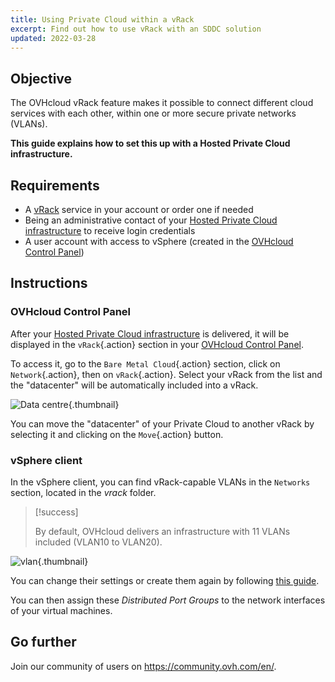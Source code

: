 ```yaml
---
title: Using Private Cloud within a vRack
excerpt: Find out how to use vRack with an SDDC solution
updated: 2022-03-28
---
```


## Objective

The OVHcloud vRack feature makes it possible to connect different cloud services with each other, within one or more secure private networks (VLANs).

**This guide explains how to set this up with a Hosted Private Cloud infrastructure.**

## Requirements

- A [vRack](https://www.ovh.com.au/solutions/vrack/) service in your account or order one if needed
- Being an administrative contact of your [Hosted Private Cloud infrastructure](https://www.ovhcloud.com/en-au/enterprise/products/hosted-private-cloud/) to receive login credentials
- A user account with access to vSphere (created in the [OVHcloud Control Panel](/links/manager))

## Instructions

### OVHcloud Control Panel

After your [Hosted Private Cloud infrastructure](https://www.ovhcloud.com/en-au/enterprise/products/hosted-private-cloud/) is delivered, it will be displayed in the `vRack`{.action} section in your [OVHcloud Control Panel](/links/manager). 

To access it, go to the `Bare Metal Cloud`{.action} section, click on `Network`{.action}, then on `vRack`{.action}. Select your vRack from the list and the "datacenter" will be automatically included into a vRack.

![Data centre](images/vRackDatacenter.PNG){.thumbnail}

You can move the "datacenter" of your Private Cloud to another vRack by selecting it and clicking on the `Move`{.action} button.

### vSphere client

In the vSphere client, you can find vRack-capable VLANs in the `Networks` section, located in the *vrack* folder.

> [!success]
>
> By default, OVHcloud delivers an infrastructure with 11 VLANs included (VLAN10 to VLAN20).
>

![vlan](images/vRackVsphere.png){.thumbnail}

You can change their settings or create them again by following [this guide](/pages/hosted_private_cloud/hosted_private_cloud_powered_by_vmware/creation_vlan).

You can then assign these *Distributed Port Groups* to the network interfaces of your virtual machines.

## Go further

Join our community of users on <https://community.ovh.com/en/>.
